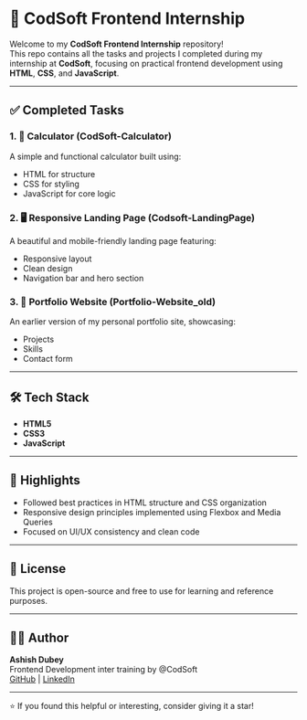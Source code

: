 # 🚀 CodSoft Frontend Internship

Welcome to my **CodSoft Frontend Internship** repository!  
This repo contains all the tasks and projects I completed during my internship at **CodSoft**, focusing on practical frontend development using **HTML**, **CSS**, and **JavaScript**.

---

## ✅ Completed Tasks

### 1. 🔢 Calculator (CodSoft-Calculator)
A simple and functional calculator built using:
- HTML for structure
- CSS for styling
- JavaScript for core logic

### 2. 🖥️ Responsive Landing Page (Codsoft-LandingPage)
A beautiful and mobile-friendly landing page featuring:
- Responsive layout
- Clean design
- Navigation bar and hero section

### 3. 💼 Portfolio Website (Portfolio-Website_old)
An earlier version of my personal portfolio site, showcasing:
- Projects
- Skills
- Contact form

---

## 🛠️ Tech Stack

- **HTML5**
- **CSS3**
- **JavaScript**

---

## 📌 Highlights

- Followed best practices in HTML structure and CSS organization
- Responsive design principles implemented using Flexbox and Media Queries
- Focused on UI/UX consistency and clean code

---

## 📄 License

This project is open-source and free to use for learning and reference purposes.

---

## 🙋‍♂️ Author

**Ashish Dubey**  
Frontend Development inter training by @CodSoft  
[GitHub](https://github.com/ashhdubey) | [LinkedIn](https://www.linkedin.com/in/ashhdubey)

---

⭐ If you found this helpful or interesting, consider giving it a star!
